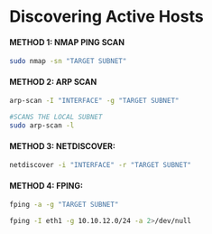 # Discovering Active Hosts
#### METHOD 1: NMAP PING SCAN
```bash
sudo nmap -sn "TARGET SUBNET" 
```

#### METHOD 2: ARP SCAN
```bash
arp-scan -I "INTERFACE" -g "TARGET SUBNET"

#SCANS THE LOCAL SUBNET
sudo arp-scan -l
```

#### METHOD 3: NETDISCOVER:
```bash
netdiscover -i "INTERFACE" -r "TARGET SUBNET"
```

#### METHOD 4: FPING:
```bash
fping -a -g "TARGET SUBNET" 

fping -I eth1 -g 10.10.12.0/24 -a 2>/dev/null
```

